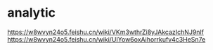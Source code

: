 # analytic

https://w8wvyn24o5.feishu.cn/wiki/VKm3wthrZi8yJAkcazIchNJ9nlf
https://w8wvyn24o5.feishu.cn/wiki/UIYow6oxAihorrkufv4c3HeSn7e

